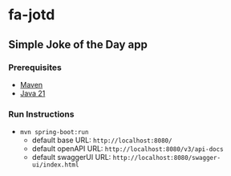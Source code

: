 # fa-jotd

## Simple Joke of the Day app

### Prerequisites
* [Maven](https://maven.apache.org/install.html)
* [Java 21](https://docs.aws.amazon.com/corretto/latest/corretto-21-ug/downloads-list.html)

### Run Instructions
* `mvn spring-boot:run`
  * default base URL: `http://localhost:8080/`
  * default openAPI URL: `http://localhost:8080/v3/api-docs`
  * default swaggerUI URL: `http://localhost:8080/swagger-ui/index.html` 
